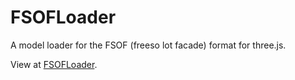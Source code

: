 # FSOFLoader
A model loader for the FSOF (freeso lot facade) format for three.js.

View at [FSOFLoader](https://riperiperi.github.io/FSOFLoader/).